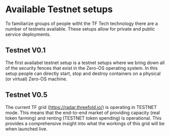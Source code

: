 # Available Testnet setups

To familiarize groups of people witht the TF Tech technology there are a number of testnets available.  These setups allow for private and public service deployments.

## Testnet V0.1
The first availabel testnet setup is a testnet setups where we bring down all of the security fences that exist in the Zero-OS operating system.  In this setup people can directly start, stop and destroy containers on a physical (or virtual) Zero-OS machine.

## Testnet V0.5
The current TF grid (https://radar.threefold.io/) is operating in TESTNET mode.  This means that the end-to-end market of providing capacity (real token farming) and renting (TESTNET token spending) is operational.  This provides a comprehensive insight into what the workings of this grid will be when launched live.
